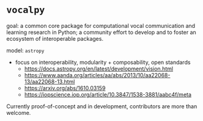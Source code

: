 # `vocalpy`
goal: a common core package for 
computational vocal communication and learning research in Python; 
a community effort to develop 
and to foster an ecosystem of interoperable packages.

model: `astropy`
* focus on interoperability, modularity + composability, open standards
    * https://docs.astropy.org/en/latest/development/vision.html
    * https://www.aanda.org/articles/aa/abs/2013/10/aa22068-13/aa22068-13.html
    * https://arxiv.org/abs/1610.03159
    * https://iopscience.iop.org/article/10.3847/1538-3881/aabc4f/meta

Currently proof-of-concept and in development, contributors are more than welcome.  
